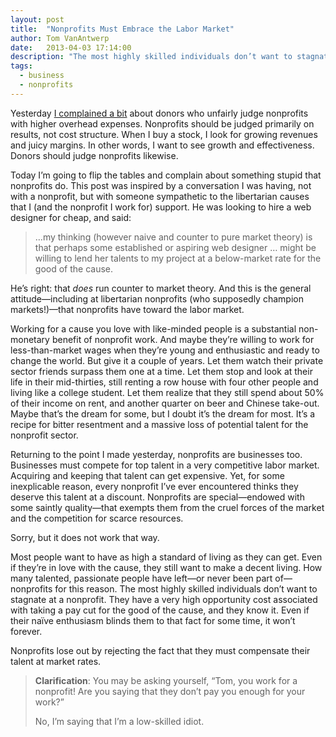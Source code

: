 ```yaml
---
layout: post
title:  "Nonprofits Must Embrace the Labor Market"
author: Tom VanAntwerp
date:   2013-04-03 17:14:00
description: "The most highly skilled individuals don’t want to stagnate at a nonprofit. They have a very high opportunity cost associated with taking a pay cut for the good of the cause, and they know it. Even if their naïve enthusiasm blinds them to that fact for some time, it won’t forever."
tags:
  - business
  - nonprofits
---
```

Yesterday [I complained a bit](/nonprofits-are-businesses-too/) about donors who unfairly judge nonprofits with higher overhead expenses. Nonprofits should be judged primarily on results, not cost structure. When I buy a stock, I look for growing revenues and juicy margins. In other words, I want to see growth and effectiveness. Donors should judge nonprofits likewise.

Today I’m going to flip the tables and complain about something stupid that nonprofits do. This post was inspired by a conversation I was having, not with a nonprofit, but with someone sympathetic to the libertarian causes that I (and the nonprofit I work for) support. He was looking to hire a web designer for cheap, and said:

> …my thinking (however naive and counter to pure market theory) is that perhaps some established or aspiring web designer … might be willing to lend her talents to my project at a below-market rate for the good of the cause.

He’s right: that *does* run counter to market theory. And this is the general attitude—including at libertarian nonprofits (who supposedly champion markets!)—that nonprofits have toward the labor market.

Working for a cause you love with like-minded people is a substantial non-monetary benefit of nonprofit work. And maybe they’re willing to work for less-than-market wages when they’re young and enthusiastic and ready to change the world. But give it a couple of years. Let them watch their private sector friends surpass them one at a time. Let them stop and look at their life in their mid-thirties, still renting a row house with four other people and living like a college student. Let them realize that they still spend about 50% of their income on rent, and another quarter on beer and Chinese take-out. Maybe that’s the dream for some, but I doubt it’s the dream for most. It’s a recipe for bitter resentment and a massive loss of potential talent for the nonprofit sector.

Returning to the point I made yesterday, nonprofits are businesses too. Businesses must compete for top talent in a very competitive labor market. Acquiring and keeping that talent can get expensive. Yet, for some inexplicable reason, every nonprofit I’ve ever encountered thinks they deserve this talent at a discount. Nonprofits are special—endowed with some saintly quality—that exempts them from the cruel forces of the market and the competition for scarce resources.

Sorry, but it does not work that way.

Most people want to have as high a standard of living as they can get. Even if they’re in love with the cause, they still want to make a decent living. How many talented, passionate people have left—or never been part of—nonprofits for this reason. The most highly skilled individuals don’t want to stagnate at a nonprofit. They have a very high opportunity cost associated with taking a pay cut for the good of the cause, and they know it. Even if their naïve enthusiasm blinds them to that fact for some time, it won’t forever.

Nonprofits lose out by rejecting the fact that they must compensate their talent at market rates.

> **Clarification**: You may be asking yourself, “Tom, you work for a nonprofit! Are you saying that they don’t pay you enough for your work?”
>
> No, I’m saying that I’m a low-skilled idiot.
